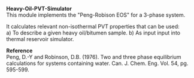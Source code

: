 <b>Heavy-Oil-PVT-Simulator</b> <br>
This module implements the "Peng-Robison EOS" for a 3-phase system. 

It calculates relevant non-isothermal PVT properties that can be used: <br>
a) To describe a given heavy oil/bitumen sample.
b) As input input into thermal reservoir simulator.

<b>Reference </b> <br>
Peng, D.-Y and Robinson, D.B. (1976). Two and three phase equilibrium calculations for systems containing water. Can. J. Chem. Eng. Vol. 54, pg. 595-599.  
